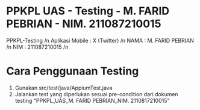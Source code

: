 # PPKPL UAS - Testing - M. FARID PEBRIAN - NIM. 211087210015
PPKPL-Testing /n
Aplikasi Mobile : X (Twitter) /n
NAMA : M. FARID PEBRIAN /n
NIM  : 211087210015 /n

# Cara Penggunaan Testing
1. Gunakan src/test/java/AppiumTest.java
2. Jalankan test yang diperlukan sesuai pre-condition dari dokumen testing "PPKPL_UAS_M. FARID PEBRIAN_NIM. 2110817210015"
